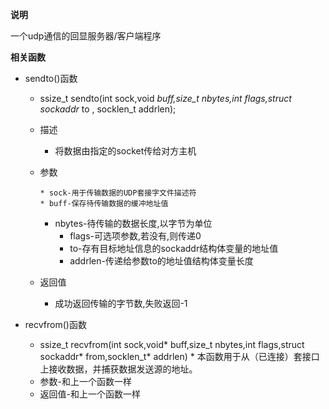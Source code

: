 **说明**

一个udp通信的回显服务器/客户端程序

**相关函数**

 - sendto()函数
    * ssize_t sendto(int sock,void *buff,size_t nbytes,int flags,struct sockaddr* to , socklen_t addrlen);
    * 描述
        * 将数据由指定的socket传给对方主机
    * 参数
        
	      * sock-用于传输数据的UDP套接字文件描述符
	      * buff-保存待传输数据的缓冲地址值
      	* nbytes-待传输的数据长度,以字节为单位
	      * flags-可选项参数,若没有,则传递0
	      * to-存有目标地址信息的sockaddr结构体变量的地址值
	      * addrlen-传递给参数to的地址值结构体变量长度
        
    * 返回值
        * 成功返回传输的字节数,失败返回-1

 - recvfrom()函数

    * ssize_t recvfrom(int sock,void* buff,size_t nbytes,int flags,struct sockaddr* from,socklen_t* addrlen)
	      * 本函数用于从（已连接）套接口上接收数据，并捕获数据发送源的地址。
    * 参数-和上一个函数一样
    * 返回值-和上一个函数一样

